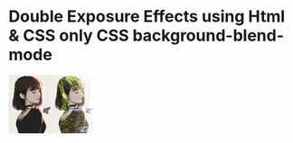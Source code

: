 # Double Exposure Effects using Html & CSS only CSS background-blend-mode

<img src="../../img/effect_3.png" alt="css effects" />